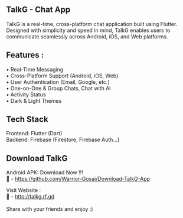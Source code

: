 ## TalkG - Chat App
TalkG is a real-time, cross-platform chat application built using Flutter. Designed with simplicity and speed in mind, TalkG enables users to communicate seamlessly across Android, iOS, and Web platforms.

## Features :
• Real-Time Messaging <br/>
• Cross-Platform Support (Android, iOS, Web)<br/>
• User Authentication (Email, Google, etc.)<br/>
• One-on-One & Group Chats, Chat with Ai<br/>
• Activity Status<br/>
• Dark & Light Themes<br/>

## Tech Stack
Frontend: Flutter (Dart)<br/>
Backend: Firebase (Firestore, Firebase Auth...)

## Download TalkG
Android APK: Download Now !!! <br/>
🔗 - https://github.com/Warrior-Gosai/Download-TalkG-App<br/>

Visit Website :<br/>
🔗 - http://talkg.rf.gd
<br/><br/>
Share with your friends and enjoy :)
